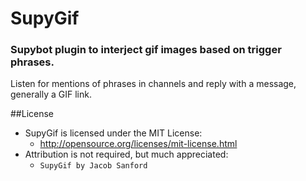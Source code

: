 # SupyGif
### Supybot plugin to interject gif images based on trigger phrases.

Listen for mentions of phrases in channels and reply with a message, generally a GIF link.

##License
- SupyGif is licensed under the MIT License:
  - http://opensource.org/licenses/mit-license.html
- Attribution is not required, but much appreciated:
  - `SupyGif by Jacob Sanford`
